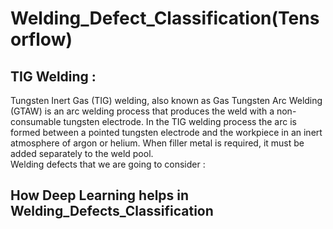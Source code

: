 # Welding_Defect_Classification(Tensorflow)
## TIG Welding : 
Tungsten Inert Gas (TIG) welding, also known as Gas Tungsten Arc Welding (GTAW)  is an arc welding process that produces the weld with a non-consumable tungsten  electrode. In the TIG welding process the arc is formed between a pointed tungsten  electrode and the workpiece in an inert atmosphere of argon or helium. When filler metal is required, it must be added separately to the  weld pool.  
Welding defects that we are going to consider : 

## How Deep Learning helps in Welding_Defects_Classification

